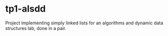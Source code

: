 # tp1-alsdd
Project implementing simply linked lists for an algorithms and dynamic data structures lab, done in a pair.
